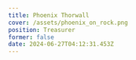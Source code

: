 ```yaml
---
title: Phoenix Thorwall
cover: /assets/phoenix_on_rock.png
position: Treasurer
former: false
date: 2024-06-27T04:12:31.453Z
---
```

